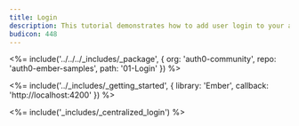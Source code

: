 ```yaml
---
title: Login
description: This tutorial demonstrates how to add user login to your application with Auth0
budicon: 448
---
```


<%= include('../../../_includes/_package', {
  org: 'auth0-community',
  repo: 'auth0-ember-samples',
  path: '01-Login'
}) %>

<%= include('../_includes/_getting_started', { library: 'Ember', callback: 'http://localhost:4200' }) %>

<%= include('_includes/_centralized_login') %>
